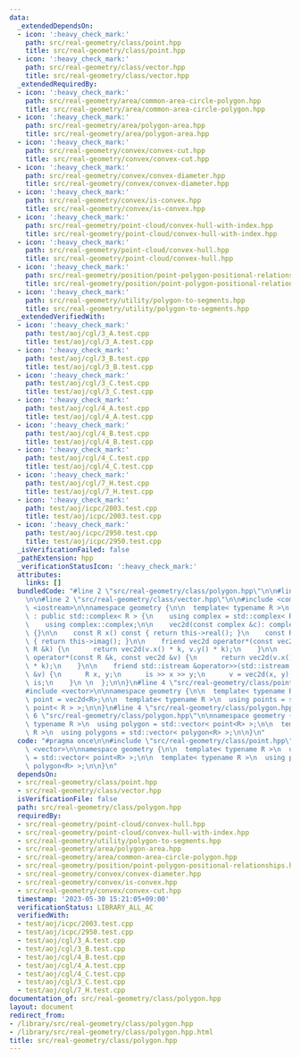 ```yaml
---
data:
  _extendedDependsOn:
  - icon: ':heavy_check_mark:'
    path: src/real-geometry/class/point.hpp
    title: src/real-geometry/class/point.hpp
  - icon: ':heavy_check_mark:'
    path: src/real-geometry/class/vector.hpp
    title: src/real-geometry/class/vector.hpp
  _extendedRequiredBy:
  - icon: ':heavy_check_mark:'
    path: src/real-geometry/area/common-area-circle-polygon.hpp
    title: src/real-geometry/area/common-area-circle-polygon.hpp
  - icon: ':heavy_check_mark:'
    path: src/real-geometry/area/polygon-area.hpp
    title: src/real-geometry/area/polygon-area.hpp
  - icon: ':heavy_check_mark:'
    path: src/real-geometry/convex/convex-cut.hpp
    title: src/real-geometry/convex/convex-cut.hpp
  - icon: ':heavy_check_mark:'
    path: src/real-geometry/convex/convex-diameter.hpp
    title: src/real-geometry/convex/convex-diameter.hpp
  - icon: ':heavy_check_mark:'
    path: src/real-geometry/convex/is-convex.hpp
    title: src/real-geometry/convex/is-convex.hpp
  - icon: ':heavy_check_mark:'
    path: src/real-geometry/point-cloud/convex-hull-with-index.hpp
    title: src/real-geometry/point-cloud/convex-hull-with-index.hpp
  - icon: ':heavy_check_mark:'
    path: src/real-geometry/point-cloud/convex-hull.hpp
    title: src/real-geometry/point-cloud/convex-hull.hpp
  - icon: ':heavy_check_mark:'
    path: src/real-geometry/position/point-polygon-positional-relationships.hpp
    title: src/real-geometry/position/point-polygon-positional-relationships.hpp
  - icon: ':heavy_check_mark:'
    path: src/real-geometry/utility/polygon-to-segments.hpp
    title: src/real-geometry/utility/polygon-to-segments.hpp
  _extendedVerifiedWith:
  - icon: ':heavy_check_mark:'
    path: test/aoj/cgl/3_A.test.cpp
    title: test/aoj/cgl/3_A.test.cpp
  - icon: ':heavy_check_mark:'
    path: test/aoj/cgl/3_B.test.cpp
    title: test/aoj/cgl/3_B.test.cpp
  - icon: ':heavy_check_mark:'
    path: test/aoj/cgl/3_C.test.cpp
    title: test/aoj/cgl/3_C.test.cpp
  - icon: ':heavy_check_mark:'
    path: test/aoj/cgl/4_A.test.cpp
    title: test/aoj/cgl/4_A.test.cpp
  - icon: ':heavy_check_mark:'
    path: test/aoj/cgl/4_B.test.cpp
    title: test/aoj/cgl/4_B.test.cpp
  - icon: ':heavy_check_mark:'
    path: test/aoj/cgl/4_C.test.cpp
    title: test/aoj/cgl/4_C.test.cpp
  - icon: ':heavy_check_mark:'
    path: test/aoj/cgl/7_H.test.cpp
    title: test/aoj/cgl/7_H.test.cpp
  - icon: ':heavy_check_mark:'
    path: test/aoj/icpc/2003.test.cpp
    title: test/aoj/icpc/2003.test.cpp
  - icon: ':heavy_check_mark:'
    path: test/aoj/icpc/2950.test.cpp
    title: test/aoj/icpc/2950.test.cpp
  _isVerificationFailed: false
  _pathExtension: hpp
  _verificationStatusIcon: ':heavy_check_mark:'
  attributes:
    links: []
  bundledCode: "#line 2 \"src/real-geometry/class/polygon.hpp\"\n\n#line 2 \"src/real-geometry/class/point.hpp\"\
    \n\n#line 2 \"src/real-geometry/class/vector.hpp\"\n\n#include <complex>\n#include\
    \ <iostream>\n\nnamespace geometry {\n\n  template< typename R >\n  class vec2d\
    \ : public std::complex< R > {\n    using complex = std::complex< R >;\n\n   public:\n\
    \    using complex::complex;\n\n    vec2d(const complex &c): complex::complex(c)\
    \ {}\n\n    const R x() const { return this->real(); }\n    const R y() const\
    \ { return this->imag(); }\n\n    friend vec2d operator*(const vec2d &v, const\
    \ R &k) {\n      return vec2d(v.x() * k, v.y() * k);\n    }\n\n    friend vec2d\
    \ operator*(const R &k, const vec2d &v) {\n      return vec2d(v.x() * k, v.y()\
    \ * k);\n    }\n\n    friend std::istream &operator>>(std::istream &is, vec2d\
    \ &v) {\n      R x, y;\n      is >> x >> y;\n      v = vec2d(x, y);\n      return\
    \ is;\n    }\n \n  };\n\n}\n#line 4 \"src/real-geometry/class/point.hpp\"\n\n\
    #include <vector>\n\nnamespace geometry {\n\n  template< typename R >\n  using\
    \ point = vec2d<R>;\n\n  template< typename R >\n  using points = std::vector<\
    \ point< R > >;\n\n}\n#line 4 \"src/real-geometry/class/polygon.hpp\"\n\n#line\
    \ 6 \"src/real-geometry/class/polygon.hpp\"\n\nnamespace geometry {\n\n  template<\
    \ typename R >\n  using polygon = std::vector< point<R> >;\n\n  template< typename\
    \ R >\n  using polygons = std::vector< polygon<R> >;\n\n}\n"
  code: "#pragma once\n\n#include \"src/real-geometry/class/point.hpp\"\n\n#include\
    \ <vector>\n\nnamespace geometry {\n\n  template< typename R >\n  using polygon\
    \ = std::vector< point<R> >;\n\n  template< typename R >\n  using polygons = std::vector<\
    \ polygon<R> >;\n\n}\n"
  dependsOn:
  - src/real-geometry/class/point.hpp
  - src/real-geometry/class/vector.hpp
  isVerificationFile: false
  path: src/real-geometry/class/polygon.hpp
  requiredBy:
  - src/real-geometry/point-cloud/convex-hull.hpp
  - src/real-geometry/point-cloud/convex-hull-with-index.hpp
  - src/real-geometry/utility/polygon-to-segments.hpp
  - src/real-geometry/area/polygon-area.hpp
  - src/real-geometry/area/common-area-circle-polygon.hpp
  - src/real-geometry/position/point-polygon-positional-relationships.hpp
  - src/real-geometry/convex/convex-diameter.hpp
  - src/real-geometry/convex/is-convex.hpp
  - src/real-geometry/convex/convex-cut.hpp
  timestamp: '2023-05-30 15:21:05+09:00'
  verificationStatus: LIBRARY_ALL_AC
  verifiedWith:
  - test/aoj/icpc/2003.test.cpp
  - test/aoj/icpc/2950.test.cpp
  - test/aoj/cgl/3_A.test.cpp
  - test/aoj/cgl/3_B.test.cpp
  - test/aoj/cgl/4_B.test.cpp
  - test/aoj/cgl/4_A.test.cpp
  - test/aoj/cgl/4_C.test.cpp
  - test/aoj/cgl/3_C.test.cpp
  - test/aoj/cgl/7_H.test.cpp
documentation_of: src/real-geometry/class/polygon.hpp
layout: document
redirect_from:
- /library/src/real-geometry/class/polygon.hpp
- /library/src/real-geometry/class/polygon.hpp.html
title: src/real-geometry/class/polygon.hpp
---
```

